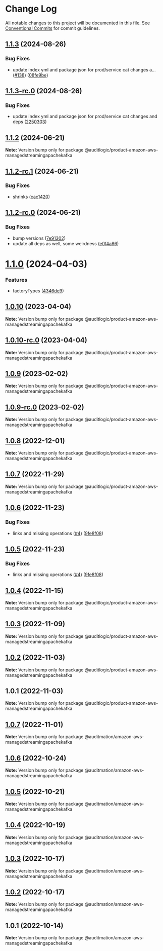 # Change Log

All notable changes to this project will be documented in this file.
See [Conventional Commits](https://conventionalcommits.org) for commit guidelines.

## [1.1.3](https://github.com/auditlogic/product/compare/@auditlogic/product-amazon-aws-managedstreamingapachekafka@1.1.2...@auditlogic/product-amazon-aws-managedstreamingapachekafka@1.1.3) (2024-08-26)


### Bug Fixes

* update index yml and package json for prod/service cat changes a… ([#138](https://github.com/auditlogic/product/issues/138)) ([08fe9be](https://github.com/auditlogic/product/commit/08fe9beb1c8457462a19bc69caa02e6212d97e1a))





## [1.1.3-rc.0](https://github.com/auditlogic/product/compare/@auditlogic/product-amazon-aws-managedstreamingapachekafka@1.1.2...@auditlogic/product-amazon-aws-managedstreamingapachekafka@1.1.3-rc.0) (2024-08-26)


### Bug Fixes

* update index yml and package json for prod/service cat changes and deps ([2250303](https://github.com/auditlogic/product/commit/225030363a363608240135b7ebed386b28f01e4b))





## [1.1.2](https://github.com/auditlogic/product/compare/@auditlogic/product-amazon-aws-managedstreamingapachekafka@1.1.2-rc.1...@auditlogic/product-amazon-aws-managedstreamingapachekafka@1.1.2) (2024-06-21)

**Note:** Version bump only for package @auditlogic/product-amazon-aws-managedstreamingapachekafka





## [1.1.2-rc.1](https://github.com/auditlogic/product/compare/@auditlogic/product-amazon-aws-managedstreamingapachekafka@1.1.2-rc.0...@auditlogic/product-amazon-aws-managedstreamingapachekafka@1.1.2-rc.1) (2024-06-21)


### Bug Fixes

* shrinks ([cac1420](https://github.com/auditlogic/product/commit/cac14200fefcd8183ab69fe89a47bd3f70f563e9))





## [1.1.2-rc.0](https://github.com/auditlogic/product/compare/@auditlogic/product-amazon-aws-managedstreamingapachekafka@1.1.0...@auditlogic/product-amazon-aws-managedstreamingapachekafka@1.1.2-rc.0) (2024-06-21)


### Bug Fixes

* bump versions ([7e91302](https://github.com/auditlogic/product/commit/7e913023b8b312150ed7762c32fbbe616be71de5))
* update all deps as well, some weirdness ([e0f4a86](https://github.com/auditlogic/product/commit/e0f4a864714e2d3de6bbf3da014d5312fe53be2f))





# [1.1.0](https://github.com/auditlogic/product/compare/@auditlogic/product-amazon-aws-managedstreamingapachekafka@1.0.10...@auditlogic/product-amazon-aws-managedstreamingapachekafka@1.1.0) (2024-04-03)


### Features

* factoryTypes ([4346de9](https://github.com/auditlogic/product/commit/4346de92693aee892fccf725338ffc7b80ab182b))





## [1.0.10](https://github.com/auditlogic/product/compare/@auditlogic/product-amazon-aws-managedstreamingapachekafka@1.0.9...@auditlogic/product-amazon-aws-managedstreamingapachekafka@1.0.10) (2023-04-04)

**Note:** Version bump only for package @auditlogic/product-amazon-aws-managedstreamingapachekafka





## [1.0.10-rc.0](https://github.com/auditlogic/product/compare/@auditlogic/product-amazon-aws-managedstreamingapachekafka@1.0.9...@auditlogic/product-amazon-aws-managedstreamingapachekafka@1.0.10-rc.0) (2023-04-04)

**Note:** Version bump only for package @auditlogic/product-amazon-aws-managedstreamingapachekafka





## [1.0.9](https://github.com/auditlogic/product/compare/@auditlogic/product-amazon-aws-managedstreamingapachekafka@1.0.8...@auditlogic/product-amazon-aws-managedstreamingapachekafka@1.0.9) (2023-02-02)

**Note:** Version bump only for package @auditlogic/product-amazon-aws-managedstreamingapachekafka





## [1.0.9-rc.0](https://github.com/auditlogic/product/compare/@auditlogic/product-amazon-aws-managedstreamingapachekafka@1.0.8...@auditlogic/product-amazon-aws-managedstreamingapachekafka@1.0.9-rc.0) (2023-02-02)

**Note:** Version bump only for package @auditlogic/product-amazon-aws-managedstreamingapachekafka





## [1.0.8](https://github.com/auditlogic/product/compare/@auditlogic/product-amazon-aws-managedstreamingapachekafka@1.0.7...@auditlogic/product-amazon-aws-managedstreamingapachekafka@1.0.8) (2022-12-01)

**Note:** Version bump only for package @auditlogic/product-amazon-aws-managedstreamingapachekafka





## [1.0.7](https://github.com/auditlogic/product/compare/@auditlogic/product-amazon-aws-managedstreamingapachekafka@1.0.6...@auditlogic/product-amazon-aws-managedstreamingapachekafka@1.0.7) (2022-11-29)

**Note:** Version bump only for package @auditlogic/product-amazon-aws-managedstreamingapachekafka





## [1.0.6](https://github.com/auditlogic/product/compare/@auditlogic/product-amazon-aws-managedstreamingapachekafka@1.0.4...@auditlogic/product-amazon-aws-managedstreamingapachekafka@1.0.6) (2022-11-23)


### Bug Fixes

* links and missing operations ([#4](https://github.com/auditlogic/product/issues/4)) ([9fe8f08](https://github.com/auditlogic/product/commit/9fe8f08fe7c57fdb79f991ac35bd6ac2e7dcad38))





## [1.0.5](https://github.com/auditlogic/product/compare/@auditlogic/product-amazon-aws-managedstreamingapachekafka@1.0.4...@auditlogic/product-amazon-aws-managedstreamingapachekafka@1.0.5) (2022-11-23)


### Bug Fixes

* links and missing operations ([#4](https://github.com/auditlogic/product/issues/4)) ([9fe8f08](https://github.com/auditlogic/product/commit/9fe8f08fe7c57fdb79f991ac35bd6ac2e7dcad38))





## [1.0.4](https://github.com/auditlogic/product/compare/@auditlogic/product-amazon-aws-managedstreamingapachekafka@1.0.3...@auditlogic/product-amazon-aws-managedstreamingapachekafka@1.0.4) (2022-11-15)

**Note:** Version bump only for package @auditlogic/product-amazon-aws-managedstreamingapachekafka





## [1.0.3](https://github.com/auditlogic/product/compare/@auditlogic/product-amazon-aws-managedstreamingapachekafka@1.0.2...@auditlogic/product-amazon-aws-managedstreamingapachekafka@1.0.3) (2022-11-09)

**Note:** Version bump only for package @auditlogic/product-amazon-aws-managedstreamingapachekafka





## [1.0.2](https://github.com/auditlogic/product/compare/@auditlogic/product-amazon-aws-managedstreamingapachekafka@1.0.1...@auditlogic/product-amazon-aws-managedstreamingapachekafka@1.0.2) (2022-11-03)

**Note:** Version bump only for package @auditlogic/product-amazon-aws-managedstreamingapachekafka





## 1.0.1 (2022-11-03)

**Note:** Version bump only for package @auditlogic/product-amazon-aws-managedstreamingapachekafka





## [1.0.7](https://github.com/auditmation/store-content/compare/@auditmation/amazon-aws-managedstreamingapachekafka@1.0.6...@auditmation/amazon-aws-managedstreamingapachekafka@1.0.7) (2022-11-01)

**Note:** Version bump only for package @auditmation/amazon-aws-managedstreamingapachekafka





## [1.0.6](https://github.com/auditmation/store-content/compare/@auditmation/amazon-aws-managedstreamingapachekafka@1.0.5...@auditmation/amazon-aws-managedstreamingapachekafka@1.0.6) (2022-10-24)

**Note:** Version bump only for package @auditmation/amazon-aws-managedstreamingapachekafka





## [1.0.5](https://github.com/auditmation/store-content/compare/@auditmation/amazon-aws-managedstreamingapachekafka@1.0.4...@auditmation/amazon-aws-managedstreamingapachekafka@1.0.5) (2022-10-21)

**Note:** Version bump only for package @auditmation/amazon-aws-managedstreamingapachekafka





## [1.0.4](https://github.com/auditmation/store-content/compare/@auditmation/amazon-aws-managedstreamingapachekafka@1.0.3...@auditmation/amazon-aws-managedstreamingapachekafka@1.0.4) (2022-10-19)

**Note:** Version bump only for package @auditmation/amazon-aws-managedstreamingapachekafka





## [1.0.3](https://github.com/auditmation/store-content/compare/@auditmation/amazon-aws-managedstreamingapachekafka@1.0.2...@auditmation/amazon-aws-managedstreamingapachekafka@1.0.3) (2022-10-17)

**Note:** Version bump only for package @auditmation/amazon-aws-managedstreamingapachekafka





## [1.0.2](https://github.com/auditmation/store-content/compare/@auditmation/amazon-aws-managedstreamingapachekafka@1.0.1...@auditmation/amazon-aws-managedstreamingapachekafka@1.0.2) (2022-10-17)

**Note:** Version bump only for package @auditmation/amazon-aws-managedstreamingapachekafka





## 1.0.1 (2022-10-14)

**Note:** Version bump only for package @auditmation/amazon-aws-managedstreamingapachekafka
